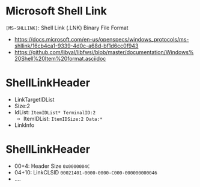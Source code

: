# Microsoft Shell Link

`[MS-SHLLINK]`: Shell Link (.LNK) Binary File Format
- https://docs.microsoft.com/en-us/openspecs/windows_protocols/ms-shllink/16cb4ca1-9339-4d0c-a68d-bf1d6cc0f943
- https://github.com/libyal/libfwsi/blob/master/documentation/Windows%20Shell%20Item%20format.asciidoc


# ShellLinkHeader
- LinkTargetIDList
- Size:2
- IdList: `ItemIDList* TerminalID:2`
    - ItemIDList: `ItemIDSize:2 Data:*`
- LinkInfo


# ShellLinkHeader
- 00+4: Header Size `0x0000004C`
- 04+10: LinkCLSID `00021401-0000-0000-C000-000000000046`
- ....

